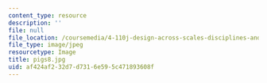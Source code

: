 ```yaml
---
content_type: resource
description: ''
file: null
file_location: /coursemedia/4-110j-design-across-scales-disciplines-and-problem-contexts-spring-2013/af424af232d7d7316e595c471893608f_pigs8.jpg
file_type: image/jpeg
resourcetype: Image
title: pigs8.jpg
uid: af424af2-32d7-d731-6e59-5c471893608f
---
```

